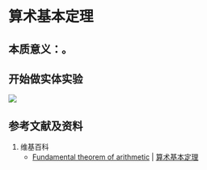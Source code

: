 # 算术基本定理

## 本质意义：。 

## 开始做实体实验

![](/images/数论/基本数和合成数/算术基本定理/1a1.jpg)

## 参考文献及资料

1. 维基百科
	- [Fundamental theorem of arithmetic](https://en.wikipedia.org/wiki/Fundamental_theorem_of_arithmetic) | [算术基本定理](https://zh.wikipedia.org/wiki/算术基本定理)




